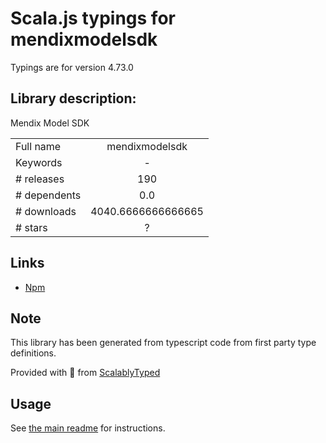 
# Scala.js typings for mendixmodelsdk

Typings are for version 4.73.0

## Library description:
Mendix Model SDK

|                    |                 |
| ------------------ | :-------------: |
| Full name          | mendixmodelsdk |
| Keywords           | - |
| # releases         | 190 |
| # dependents       | 0.0 |
| # downloads        | 4040.6666666666665 |
| # stars            | ? |

## Links
- [Npm](https://www.npmjs.com/package/mendixmodelsdk)
    


## Note
This library has been generated from typescript code from first party type definitions.

Provided with :purple_heart: from [ScalablyTyped](https://github.com/oyvindberg/ScalablyTyped)

## Usage
See [the main readme](../../readme.md) for instructions.


